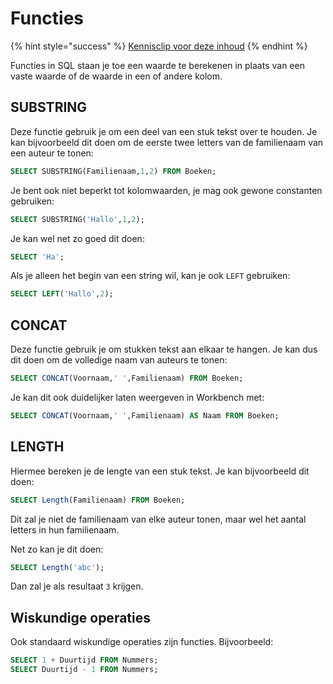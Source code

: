 # Functies

{% hint style="success" %}
[Kennisclip voor deze inhoud](https://youtu.be/u8wtx8u5Xc0)
{% endhint %}

Functies in SQL staan je toe een waarde te berekenen in plaats van een vaste waarde of de waarde in een of andere kolom.

## SUBSTRING

Deze functie gebruik je om een deel van een stuk tekst over te houden. Je kan bijvoorbeeld dit doen om de eerste twee letters van de familienaam van een auteur te tonen:

```sql
SELECT SUBSTRING(Familienaam,1,2) FROM Boeken;
```

Je bent ook niet beperkt tot kolomwaarden, je mag ook gewone constanten gebruiken:

```sql
SELECT SUBSTRING('Hallo',1,2);
```

Je kan wel net zo goed dit doen:

```sql
SELECT 'Ha';
```

Als je alleen het begin van een string wil, kan je ook `LEFT` gebruiken:

```sql
SELECT LEFT('Hallo',2);
```

## CONCAT

Deze functie gebruik je om stukken tekst aan elkaar te hangen. Je kan dus dit doen om de volledige naam van auteurs te tonen:

```sql
SELECT CONCAT(Voornaam,' ',Familienaam) FROM Boeken;
```

Je kan dit ook duidelijker laten weergeven in Workbench met:

```sql
SELECT CONCAT(Voornaam,' ',Familienaam) AS Naam FROM Boeken;
```

## LENGTH

Hiermee bereken je de lengte van een stuk tekst. Je kan bijvoorbeeld dit doen:

```sql
SELECT Length(Familienaam) FROM Boeken;
```

Dit zal je niet de familienaam van elke auteur tonen, maar wel het aantal letters in hun familienaam.

Net zo kan je dit doen:

```sql
SELECT Length('abc');
```

Dan zal je als resultaat `3` krijgen.

## Wiskundige operaties

Ook standaard wiskundige operaties zijn functies. Bijvoorbeeld:

```sql
SELECT 1 + Duurtijd FROM Nummers;
SELECT Duurtijd - 1 FROM Nummers;
```

